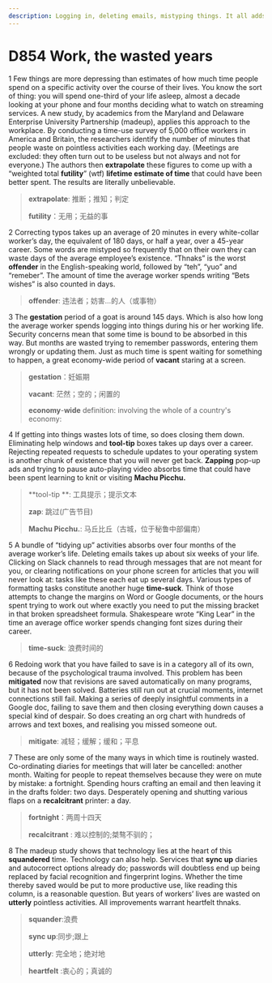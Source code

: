 ```yaml
---
description: Logging in, deleting emails, mistyping things. It all adds up
---
```


# D854 Work, the wasted years
1 Few things are more depressing than estimates of how much time people spend on a specific activity over the course of their lives. You know the sort of thing: you will spend one-third of your life asleep, almost a decade looking at your phone and four months deciding what to watch on streaming services.
A new study, by academics from the Maryland and Delaware Enterprise University Partnership (madeup), applies this approach to the workplace. By conducting a time-use survey of 5,000 office workers in America and Britain, the researchers identify the number of minutes that people waste on pointless activities each working day. (Meetings are excluded: they often turn out to be useless but not always and not for everyone.) The authors then **extrapolate** these figures to come up with a “weighted total **futility**” (wtf) **lifetime estimate of time** that could have been better spent. The results are literally unbelievable.

> **extrapolate**: 推断；推知；判定
 > 
> **futility**：无用；无益的事
 > 

2 Correcting typos takes up an average of 20 minutes in every white-collar worker’s day, the equivalent of 180 days, or half a year, over a 45-year career. Some words are mistyped so frequently that on their own they can waste days of the average employee’s existence. “Thnaks” is the worst **offender** in the English-speaking world, followed by “teh”, “yuo” and “remeber”. The amount of time the average worker spends writing “Bets wishes” is also counted in days.

> **offender**: 违法者；妨害…的人（或事物）
 > 

3 The **gestation** period of a goat is around 145 days. Which is also how long the average worker spends logging into things during his or her working life. Security concerns mean that some time is bound to be absorbed in this way. But months are wasted trying to remember passwords, entering them wrongly or updating them. Just as much time is spent waiting for something to happen, a great economy-wide period of **vacant** staring at a screen.

> **gestation**：妊娠期
 > 
> **vacant**: 茫然；空的；闲置的
 > 
> **economy**-**wide** definition: involving the whole of a country's economy:
 > 

4 If getting into things wastes lots of time, so does closing them down. Eliminating help windows and **tool-tip** boxes takes up days over a career. Rejecting repeated requests to schedule updates to your operating system is another chunk of existence that you will never get back. **Zapping** pop-up ads and trying to pause auto-playing video absorbs time that could have been spent learning to knit or visiting **Machu Picchu.**

> **tool-tip **: 工具提示；提示文本
 > 
> **zap**: 跳过(广告节目)
 > 
> **Machu Picchu.**: 马丘比丘（古城，位于秘鲁中部偏南）
 > 

5 A bundle of “tidying up” activities absorbs over four months of the average worker’s life. Deleting emails takes up about six weeks of your life. Clicking on Slack channels to read through messages that are not meant for you, or clearing notifications on your phone screen for articles that you will never look at: tasks like these each eat up several days.
Various types of formatting tasks constitute another huge **time-suck**. Think of those attempts to change the margins on Word or Google documents, or the hours spent trying to work out where exactly you need to put the missing bracket in that broken spreadsheet formula. Shakespeare wrote “King Lear” in the time an average office worker spends changing font sizes during their career.

> **time-suck**: 浪费时间的
 > 

6 Redoing work that you have failed to save is in a category all of its own, because of the psychological trauma involved. This problem has been **mitigated** now that revisions are saved automatically on many programs, but it has not been solved. Batteries still run out at crucial moments, internet connections still fail. Making a series of deeply insightful comments in a Google doc, failing to save them and then closing everything down causes a special kind of despair. So does creating an org chart with hundreds of arrows and text boxes, and realising you missed someone out.

> **mitigate**: 减轻；缓解；缓和；平息
 > 

7 These are only some of the many ways in which time is routinely wasted. Co-ordinating diaries for meetings that will later be cancelled: another month. Waiting for people to repeat themselves because they were on mute by mistake: a fortnight. Spending hours crafting an email and then leaving it in the drafts folder: two days. Desperately opening and shutting various flaps on a **recalcitrant** printer: a day.

> **fortnight**：两周十四天
 > 
> **recalcitrant** : 难以控制的;桀骜不驯的；
 > 

8 The madeup study shows that technology lies at the heart of this **squandered** time. Technology can also help. Services that **sync up** diaries and autocorrect options already do; passwords will doubtless end up being replaced by facial recognition and fingerprint logins. Whether the time thereby saved would be put to more productive use, like reading this column, is a reasonable question. But years of workers’ lives are wasted on **utterly** pointless activities. All improvements warrant heartfelt thnaks.

> **squander**:浪费
 > 
> **sync up**:同步;跟上
 > 
> **utterly**: 完全地；绝对地
 > 
> **heartfelt** :衷心的；真诚的
 > 

